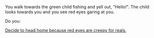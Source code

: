 You walk towards the green child fishing and yell out, "Hello!".
The child looks towards you and you see red eyes garing at you.  

Do you:

[Decide to head home because red eyes are creepy for reals.](../journey-to-flaming-tower/home/home.md)